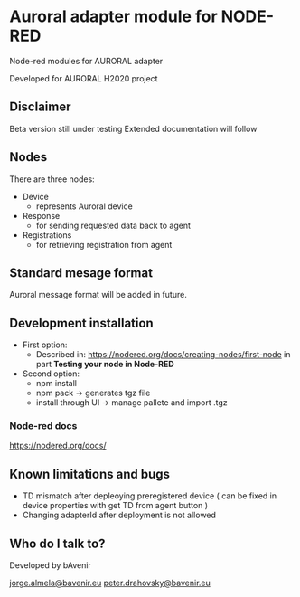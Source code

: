 # Auroral adapter module for NODE-RED #

Node-red modules for AURORAL adapter

Developed for AURORAL H2020 project

## Disclaimer

Beta version still under testing
Extended documentation will follow

## Nodes ## 
There are three nodes:
- Device 
   - represents Auroral device
- Response
   - for sending requested data back to agent
- Registrations
   - for retrieving registration from agent

## Standard mesage format ##
Auroral message format will be added in future.  

## Development installation ##
 - First option:
    - Described in: https://nodered.org/docs/creating-nodes/first-node in part **Testing your node in Node-RED**
 - Second option:
    - npm install
    - npm pack -> generates tgz file
    - install through UI -> manage pallete and import .tgz

### Node-red docs ###
https://nodered.org/docs/

## Known limitations and bugs ##
- TD mismatch after depleoying preregistered device ( can be fixed in device properties with get TD from agent button )
- Changing adapterId after deployment is not allowed

## Who do I talk to? ##

Developed by bAvenir

jorge.almela@bavenir.eu
peter.drahovsky@bavenir.eu
